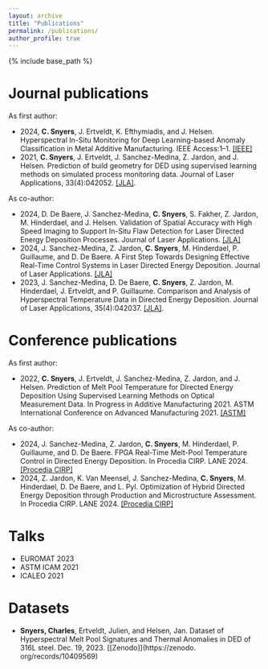 ```yaml
---
layout: archive
title: "Publications"
permalink: /publications/
author_profile: true
---
```

<!-- {% if author.googlescholar %}
  You can also find my articles on <u><a href="{{author.googlescholar}}">my Google Scholar profile</a>.</u>
{% endif %} -->
{% include base_path %}


# Journal publications
As first author:
- 2024, **C. Snyers**, J. Ertveldt, K. Efthymiadis, and J. Helsen. Hyperspectral In-Situ Monitoring for Deep Learning-based Anomaly Classification in Metal Additive Manufacturing. IEEE Access:1–1. [[IEEE]](https://doi.org/10.1109/ACCESS.2024.3507370)
- 2021, **C. Snyers**, J. Ertveldt, J. Sanchez-Medina, Z. Jardon, and J. Helsen. Prediction of build geometry for DED using supervised learning methods on simulated process monitoring data. Journal of Laser Applications, 33(4):042052. [[JLA]](https://doi.org/10.2351/7.0000526).

As co-author:
- 2024, D. De Baere, J. Sanchez-Medina, **C. Snyers**, S. Fakher, Z. Jardon, M. Hinderdael, and J. Helsen. Validation of Spatial Accuracy with High Speed Imaging to Support In-Situ Flaw Detection for Laser Directed Energy Deposition Processes. Journal of Laser Applications. [[JLA]](https://doi.org/10.2351/7.0001644)
- 2024, J. Sanchez-Medina, Z. Jardon, **C. Snyers**, M. Hinderdael, P. Guillaume, and D. De Baere. A First Step Towards Designing Effective Real-Time Control Systems in Laser Directed Energy Deposition. Journal of Laser Applications. [[JLA]](https://doi.org/10.2351/7.0001571)
- 2023, J. Sanchez-Medina, D. De Baere, **C. Snyers**, Z. Jardon, M. Hinderdael,
J. Ertveldt, and P. Guillaume. Comparison and Analysis of Hyperspectral Temperature Data in Directed Energy Deposition. Journal of Laser Applications, 35(4):042037. [[JLA]](https://doi.org/10.2351/7.0001074).

# Conference publications
As first author:
- 2022, **C. Snyers**, J. Ertveldt, J. Sanchez-Medina, Z. Jardon, and J. Helsen. Prediction of Melt Pool Temperature for Directed Energy Deposition Using Supervised Learning Methods on Optical Measurement Data. In Progress in Additive Manufacturing 2021. ASTM International Conference on Advanced Manufacturing 2021. [[ASTM]](https://doi.org/10.1520/STP164420210133)

As co-author:
- 2024, J. Sanchez-Medina, Z. Jardon, **C. Snyers**, M. Hinderdael, P. Guillaume,
and D. De Baere. FPGA Real-Time Melt-Pool Temperature Control in Directed
Energy Deposition. In Procedia CIRP. LANE 2024. [[Procedia CIRP]](https://doi.org/10.1016/j.procir.2024.08.126)
- 2024, Z. Jardon, K. Van Meensel, J. Sanchez-Medina, **C. Snyers**, M. Hinderdael, D. De Baere, and L. Pyl. Optimization of Hybrid Directed Energy Deposition through Production and Microstructure Assessment. In Procedia CIRP. LANE 2024. [[Procedia CIRP]](https://doi.org/10.1016/j.procir.2024.08.127)

# Talks
- EUROMAT 2023
- ASTM ICAM 2021
- ICALEO 2021

# Datasets
- **Snyers, Charles**, Ertveldt, Julien, and Helsen, Jan. Dataset of Hyperspectral Melt Pool Signatures and Thermal Anomalies in DED of 316L steel. Dec. 19, 2023. [[Zenodo]](https://zenodo.
org/records/10409569)
